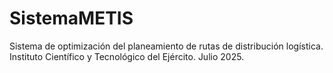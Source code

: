 # SistemaMETIS
Sistema de optimización del planeamiento de rutas de distribución logística.
Instituto Científico y Tecnológico del Ejército.
Julio 2025.
